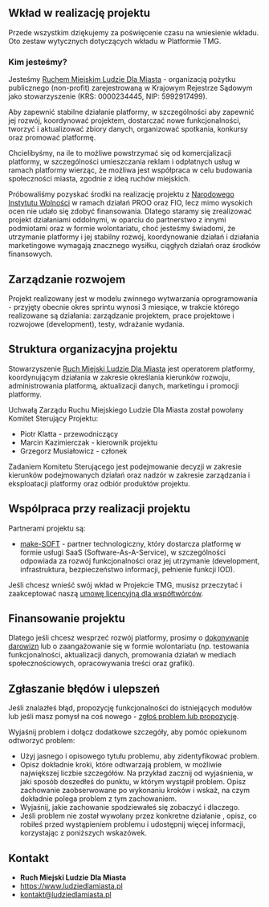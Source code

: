 ## Wkład w realizację projektu

Przede wszystkim dziękujemy za poświęcenie czasu na wniesienie wkładu.
Oto zestaw wytycznych dotyczących wkładu w Platformie TMG.

### Kim jesteśmy?

Jesteśmy [Ruchem Miejskim Ludzie Dla Miasta](https://www.ludziedlamiasta.pl/) - organizacją pożytku publicznego (non-profit) zarejestrowaną w Krajowym Rejestrze Sądowym jako stowarzyszenie (KRS: 0000234445, NIP: 5992917499).

Aby zapewnić stabilne działanie platformy, w szczególności aby zapewnić jej rozwój, koordynować projektem, dostarczać nowe funkcjonalności, tworzyć i aktualizować zbiory danych, organizować spotkania, konkursy oraz promować platformę.   

Chcielibyśmy, na ile to możliwe powstrzymać się od komercjalizacji platformy, w szczególności umieszczania reklam i odpłatnych usług w ramach platformy wierząc, że możliwa jest współpraca w celu budowania społeczności miasta, zgodnie z ideą ruchów miejskich.

Próbowaliśmy pozyskać środki na realizację projektu z [Narodowego Instytutu Wolności](https://www.niw.gov.pl/) w ramach działań PROO oraz FIO, lecz mimo wysokich ocen nie udało się zdobyć finansowania. Dlatego staramy się zrealizować projekt działaniami oddolnymi, w oparciu do partnerstwo z innymi podmiotami oraz w formie wolontariatu, choć jesteśmy świadomi, że utrzymanie platformy i jej stabilny rozwój, koordynowanie działań i działania marketingowe wymagają znacznego wysiłku, ciągłych działań oraz środków finansowych.

## Zarządzanie rozwojem
Projekt realizowany jest w modelu zwinnego wytwarzania oprogramowania - przyjęty obecnie okres sprintu wynosi 3 miesiące, w trakcie którego realizowane są działania: zarządzanie projektem,  prace projektowe i rozwojowe (development), testy, wdrażanie wydania.

## Struktura organizacyjna projektu
Stowarzyszenie [Ruch Miejski Ludzie Dla Miasta](https://www.ludziedlamiasta.pl/) jest operatorem platformy, koordynującym działania w zakresie określania kierunków rozwoju, administrowania platformą, aktualizacji danych, marketingu i promocji platformy.

Uchwałą Zarządu Ruchu Miejskiego Ludzie Dla Miasta został powołany Komitet Sterujący Projektu:
 * Piotr Klatta - przewodniczący
 * Marcin Kazimierczak - kierownik projektu
 * Grzegorz Musiałowicz - członek

Zadaniem Komitetu Sterującego jest podejmowanie decyzji w zakresie kierunków podejmowanych działań oraz nadzór w zakresie zarządzania i eksploatacji platformy oraz odbiór produktów projektu.

## Wspólpraca przy realizacji projektu
Partnerami projektu są:
 * [make-SOFT](https://www.make-soft.pl/) - partner technologiczny, który dostarcza platformę w formie usługi SaaS (Software-As-A-Service), w szczególności odpowiada za rozwój funkcjonalności oraz jej utrzymanie (development, infrastruktura, bezpieczeństwo informacji, pełnienie funkcji IOD).

Jeśli chcesz wnieść swój wkład w Projekcie TMG, musisz przeczytać i zaakceptować naszą [umowę licencyjną dla współtwórców](CLA.md).

## Finansowanie projektu
Dlatego jeśli chcesz wesprzeć rozwój platformy, prosimy o [dokonywanie darowizn](https://www.ludziedlamiasta.pl/stowarzyszenie/przylacz-sie/) lub o zaangażowanie się w formie wolontariatu (np. testowania funkcjonalności, aktualizacji danych, promowania działań w mediach społecznościowych, opracowywania treści oraz grafiki).

## Zgłaszanie błędów i ulepszeń
Jeśli znalazłeś błąd, propozycję funkcjonalności do istniejących modułów lub jeśli masz pomysł na coś nowego - [zgłoś problem lub propozycję](https://github.com/LudzieDlaMiasta/twojemiastogorzow-about/issues).  

Wyjaśnij problem i dołącz dodatkowe szczegóły, aby pomóc opiekunom odtworzyć problem:

 * Użyj jasnego i opisowego tytułu problemu, aby zidentyfikować problem.
 * Opisz dokładnie kroki, które odtwarzają problem, w możliwie największej  liczbie szczegółów. Na przykład zacznij od wyjaśnienia, w jaki sposób doszedłeś do punktu, w którym wystąpił problem. Opisz zachowanie zaobserwowane po wykonaniu kroków i wskaż, na czym dokładnie polega problem z tym zachowaniem.
 * Wyjaśnij, jakie zachowanie spodziewałeś się zobaczyć i dlaczego.
 * Jeśli problem nie został wywołany przez konkretne działanie , opisz, co robiłeś przed wystąpieniem problemu i udostępnij więcej informacji, korzystając z poniższych wskazówek.

## Kontakt
 * **Ruch Miejski Ludzie Dla Miasta**
 * https://www.ludziedlamiasta.pl
 * [kontakt@ludziedlamiasta.pl](mailto:kontakt@ludziedlamiasta.pl)

